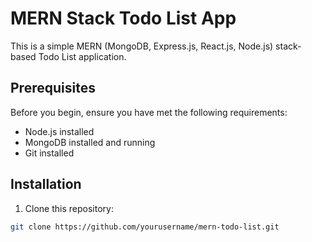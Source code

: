 # MERN Stack Todo List App

This is a simple MERN (MongoDB, Express.js, React.js, Node.js) stack-based Todo List application.

## Prerequisites

Before you begin, ensure you have met the following requirements:

- Node.js installed
- MongoDB installed and running
- Git installed

## Installation

1. Clone this repository:

```bash
git clone https://github.com/yourusername/mern-todo-list.git
